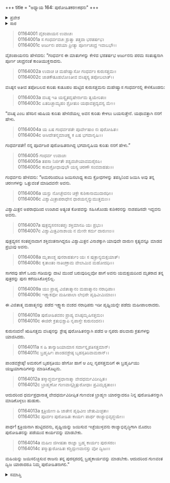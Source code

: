 +++
title = "ಅಧ್ಯಾಯ 164: ಪುರೋಹಿತಕರಣಕಥನಃ"
+++

<details><summary>ಪ್ರವೇಶ</summary>


।।   ಓಂ ಓಂ ನಮೋ ನಾರಾಯಣಾಯ।।   ಶ್ರೀ ವೇದವ್ಯಾಸಾಯ ನಮಃ ।।

ಶ್ರೀ ಕೃಷ್ಣದ್ವೈಪಾಯನ ವೇದವ್ಯಾಸ ವಿರಚಿತ  

**ಶ್ರೀ ಮಹಾಭಾರತ**

**ಆದಿ ಪರ್ವ**

**ಚೈತ್ರರಥ ಪರ್ವ**

**ಅಧ್ಯಾಯ 164**

</details>


<details><summary>ಸಾರ</summary>

ಋಷಿ ವಸಿಷ್ಠನ ಕುರಿತು ಕೇಳಲು, ಗಂಧರ್ವನು ಅರ್ಜುನನಿಗೆ ಅವನ ಸಾಧನೆಗಳನ್ನು ವರ್ಣಿಸಿದುದು (1-14).

</details>


> 01164001 ವೈಶಂಪಾಯನ ಉವಾಚ।  
01164001a ಸ ಗಂಧರ್ವವಚಃ ಶ್ರುತ್ವಾ ತತ್ತದಾ ಭರತರ್ಷಭ।  
01164001c ಅರ್ಜುನಃ ಪರಯಾ ಪ್ರೀತ್ಯಾ ಪೂರ್ಣಚಂದ್ರ ಇವಾಬಭೌ।।

ವೈಶಂಪಾಯನನು ಹೇಳಿದನು: “ಗಂಧರ್ವನ ಈ ಮಾತುಗಳನ್ನು ಕೇಳಿದ ಭರತರ್ಷಭ ಅರ್ಜುನನು ಪರಮ ಸಂತುಷ್ಟನಾಗಿ ಪೂರ್ಣ ಚಂದ್ರನಂತೆ ಕಾಂತಿಯುಕ್ತನಾದನು.

> 01164002a ಉವಾಚ ಚ ಮಹೇಷ್ವಾಸೋ ಗಂಧರ್ವಂ ಕುರುಸತ್ತಮಃ।  
01164002c ಜಾತಕೌತೂಹಲೋಽತೀವ ವಸಿಷ್ಠಸ್ಯ ತಪೋಬಲಾತ್।।

ವಸಿಷ್ಠನ ಅತೀವ ತಪೋಬಲದ ಕುರಿತು ಕುತೂಹಲ ಹುಟ್ಟಿದ ಕುರುಸತ್ತಮನು ಮಹೇಷ್ವಾಸ ಗಂಧರ್ವನಲ್ಲಿ ಕೇಳಿಕೊಂಡನು:

> 01164003a ವಸಿಷ್ಠ ಇತಿ ಯಸ್ಯೈತದೃಷೇರ್ನಾಮ ತ್ವಯೇರಿತಂ।  
01164003c ಏತದಿಚ್ಛಾಮ್ಯಹಂ ಶ್ರೋತುಂ ಯಥಾವತ್ತದ್ವದಸ್ವ ಮೇ।।

“ವಸಿಷ್ಠ ಎಂಬ ಹೆಸರಿನ ಋಷಿಯ ಕುರಿತು ಹೇಳಿದೆಯಲ್ಲ ಅವನ ಕುರಿತು ಕೇಳಲು ಬಯಸುತ್ತೇನೆ. ಯಥಾವತ್ತಾಗಿ ನನಗೆ ಹೇಳು.

> 01164004a ಯ ಏಷ ಗಂಧರ್ವಪತೇ ಪೂರ್ವೇಷಾಂ ನಃ ಪುರೋಹಿತಃ।  
01164004c ಆಸೀದೇತನ್ಮಮಾಚಕ್ಷ್ವ ಕ ಏಷ ಭಗವಾನೃಷಿಃ।।

ಗಂಧರ್ವಪತೇ! ನನ್ನ ಪೂರ್ವಜರ ಪುರೋಹಿತನಾಗಿದ್ದ ಭಗವಾನೃಷಿಯ ಕುರಿತು ನನಗೆ ಹೇಳು.”

> 01164005 ಗಂಧರ್ವ ಉವಾಚ।  
01164005a ತಪಸಾ ನಿರ್ಜಿತೌ ಶಶ್ವದಜೇಯಾವಮರೈರಪಿ।  
01164005c ಕಾಮಕ್ರೋಧಾವುಭೌ ಯಸ್ಯ ಚರಣೌ ಸಂವವಾಹತುಃ।।

ಗಂಧರ್ವನು ಹೇಳಿದನು: “ಅಮರರಿಂದಲೂ ಜಯಿಸಲಾಧ್ಯ ಕಾಮ ಕ್ರೋಧಗಳನ್ನು ತಪಸ್ಸಿನಿಂದ ಜಯಿಸಿ ಅವು ತನ್ನ ಚರಣಗಳನ್ನು ಒತ್ತುವಂತೆ ಮಾಡಿದವನೇ ಅವನು.

> 01164006a ಯಸ್ತು ನೋಚ್ಛೇದನಂ ಚಕ್ರೇ ಕುಶಿಕಾನಾಮುದಾರಧೀಃ।  
01164006c ವಿಶ್ವಾಮಿತ್ರಾಪರಾಧೇನ ಧಾರಯನ್ಮನ್ಯುಮುತ್ತಮಂ।।

ವಿಶ್ವಾಮಿತ್ರನ ಅಪರಾಧದಿಂದ ಉಂಟಾದ ಅತ್ಯಂತ ಕೋಪವನ್ನು ಸಹಿಸಿಕೊಂಡು ಕುಶಿಕರನನ್ನು ನಾಶಪಡಿಸದೇ ಇದ್ದವನು ಅವನು.

> 01164007a ಪುತ್ರವ್ಯಸನಸಂತಪ್ತಃ ಶಕ್ತಿಮಾನಪಿ ಯಃ ಪ್ರಭುಃ।  
01164007c ವಿಶ್ವಾಮಿತ್ರವಿನಾಶಾಯ ನ ಮೇನೇ ಕರ್ಮ ದಾರುಣಂ।।

ಪುತ್ರವ್ಯಸನ ಸಂತಪ್ತನಾದಾಗ ಶಕ್ತಿವಂತನಾಗಿದ್ದರೂ ವಿಶ್ವಾಮಿತ್ರನ ವಿನಾಶಕ್ಕಾಗಿ ಯಾವುದೇ ದಾರುಣ ಕೃತ್ಯವನ್ನೂ ಮಾಡದ ಪ್ರಭುವು ಅವನು.

> 01164008a ಮೃತಾಂಶ್ಚ ಪುನರಾಹರ್ತುಂ ಯಃ ಸ ಪುತ್ರಾನ್ಯಮಕ್ಷಯಾತ್।  
01164008c ಕೃತಾಂತಂ ನಾತಿಚಕ್ರಾಮ ವೇಲಾಮಿವ ಮಹೋದಧಿಃ।।

ಸಾಗರವು ಹೇಗೆ ಒಂದು ಗಡಿಯನ್ನು ದಾಟಿ ಮುಂದೆ ಬರುವುದಿಲ್ಲವೋ ಹಾಗೆ ಅವನು ಯಮಕ್ಷಯದಿಂದ ಮೃತರಾದ ತನ್ನ ಪುತ್ರರನ್ನು ಪುನಃ ಕರೆಯಿಸಿಕೊಳ್ಳಲಿಲ್ಲ.

> 01164009a ಯಂ ಪ್ರಾಪ್ಯ ವಿಜಿತಾತ್ಮಾನಂ ಮಹಾತ್ಮಾನಂ ನರಾಧಿಪಾಃ।  
01164009c ಇಕ್ಷ್ವಾಕವೋ ಮಹೀಪಾಲಾ ಲೇಭಿರೇ ಪೃಥಿವೀಮಿಮಾಂ।।

ಈ ವಿಜಿತಾತ್ಮ ಮಹಾತ್ಮನನ್ನು ಪಡೆದ ಇಕ್ಷ್ವಾಕು ವಂಶದ ನರಾಧಿಪರು ಇಡೀ ಪೃಥ್ವಿಯನ್ನೇ ಪಡೆದು ಮಹೀಪಾಲರಾದರು.

> 01164010a ಪುರೋಹಿತವರಂ ಪ್ರಾಪ್ಯ ವಸಿಷ್ಠಮೃಷಿಸತ್ತಮಂ।   
01164010c ಈಜಿರೇ ಕ್ರತುಭಿಶ್ಚಾಪಿ ನೃಪಾಸ್ತೇ ಕುರುನಂದನ।।

ಕುರುನಂದನ! ಋಷಿಸತ್ತಮ ವಸಿಷ್ಠನನ್ನು ಶ್ರೇಷ್ಠ ಪುರೋಹಿತನನ್ನಾಗಿ ಪಡೆದ ಆ ನೃಪರು ಹಲವಾರು ಕ್ರತುಗಳನ್ನು ಯಾಜಿಸಿದರು.

> 01164011a ಸ ಹಿ ತಾನ್ಯಾಜಯಾಮಾಸ ಸರ್ವಾನ್ನೃಪತಿಸತ್ತಮಾನ್।  
01164011c ಬ್ರಹ್ಮರ್ಷಿಃ ಪಾಂಡವಶ್ರೇಷ್ಠ ಬೃಹಸ್ಪತಿರಿವಾಮರಾನ್।।

ಪಾಂಡವಶ್ರೇಷ್ಠ! ಅಮರರಿಗೆ ಬೃಹಸ್ಪತಿಯು ಹೇಗೋ ಹಾಗೆ ಆ ಎಲ್ಲ ನೃಪಸತ್ತಮರಿಗೆ ಈ ಬ್ರಹ್ಮರ್ಷಿಯು ಯಜ್ಞಯಾಗಾದಿಗಳನ್ನು ಮಾಡಿಸಿಕೊಟ್ಟನು.

> 01164012a ತಸ್ಮಾದ್ಧರ್ಮಪ್ರಧಾನಾತ್ಮಾ ವೇದಧರ್ಮವಿದೀಪ್ಸಿತಃ।  
01164012c ಬ್ರಾಹ್ಮಣೋ ಗುಣವಾನ್ಕಶ್ಚಿತ್ಪುರೋಧಾಃ ಪ್ರವಿಮೃಶ್ಯತಾಂ।।

ಆದುದರಿಂದ ಧರ್ಮಪ್ರಧಾನಾತ್ಮ ವೇದಧರ್ಮವಿದೀಪ್ಸಿತ ಗುಣವಂತ ಬ್ರಾಹ್ಮಣ ಯಾರನ್ನಾದರೂ ನಿನ್ನ ಪುರೋಹಿತನನ್ನಾಗಿ ಮಾಡಿಕೊಳ್ಳಲು ಹುಡುಕು.

> 01164013a ಕ್ಷತ್ರಿಯೇಣ ಹಿ ಜಾತೇನ ಪೃಥಿವೀಂ ಜೇತುಮಿಚ್ಛತಾ।  
01164013c ಪೂರ್ವಂ ಪುರೋಹಿತಃ ಕಾರ್ಯಃ ಪಾರ್ಥ ರಾಜ್ಯಾಭಿವೃದ್ಧಯೇ।।

ಪಾರ್ಥ! ಕ್ಷತ್ರಿಯನಾಗಿ ಹುಟ್ಟಿದವನು, ಪೃಥ್ವಿಯನ್ನು ಜಯಿಸುವ ಇಚ್ಛೆಯುಳ್ಳವನು ರಾಜ್ಯಾಭಿವೃದ್ಧಿಗಾಗಿ ಮೊದಲು ಪುರೋಹಿತನನ್ನು ಪಡೆಯುವ ಕಾರ್ಯವನ್ನು ಮಾಡಬೇಕು.

> 01164014a ಮಹೀಂ ಜಿಗೀಷತಾ ರಾಜ್ಞಾ ಬ್ರಹ್ಮ ಕಾರ್ಯಂ ಪುರಃಸರಂ।  
01164014c ತಸ್ಮಾತ್ಪುರೋಹಿತಃ ಕಶ್ಚಿದ್ಗುಣವಾನಸ್ತು ವೋ ದ್ವಿಜಃ।।

ಮಹಿಯನ್ನು ಜಯಿಸಲಿಚ್ಛಿಸುವ ರಾಜನು ತನ್ನ ಪುರಸ್ಸರದಲ್ಲಿ ಬ್ರಹ್ಮಕಾರ್ಯವನ್ನು ಮಾಡಬೇಕು. ಆದುದರಿಂದ ಗುಣವಂತ ದ್ವಿಜ ಯಾರಾದರೂ ನಿಮ್ಮ ಪುರೋಹಿತನಾಗಲಿ.”

<details><summary>ಸಮಾಪ್ತಿ</summary>


ಇತಿ ಶ್ರೀ ಮಹಾಭಾರತೇ ಆದಿಪರ್ವಣಿ ಚೈತ್ರರಥಪರ್ವಣಿ ಪುರೋಹಿತಕರಣಕಥನೇ ಚತುಃಷಷ್ಟ್ಯಧಿಕಶತತಮೋಽಧ್ಯಾಯ:।।  
ಇದು ಶ್ರೀ ಮಹಾಭಾರತದಲ್ಲಿ ಆದಿಪರ್ವದಲ್ಲಿ ಚೈತ್ರಪರ್ವದಲ್ಲಿ ಪುರೋಹಿತಕರಣಕಥನದಲ್ಲಿ ನೂರಾಅರವತ್ತ್ನಾಲ್ಕನೆಯ ಅಧ್ಯಾಯವು.



</details>

